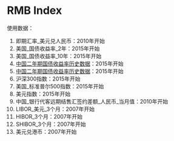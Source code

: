 # RMB Index

使用数据：

1. 即期汇率_美元兑人民币：2010年开始
2. 美国_国债收益率_2年：2015年开始
3. 美国_国债收益率_10年：2015年开始
4. [中国二年期国债收益率历史数据](https://cn.investing.com/rates-bonds/china-2-year-bond-yield-historical-data)：2015年开始
5. [中国二年期国债收益率历史数据](https://cn.investing.com/rates-bonds/china-10-year-bond-yield-historical-data)：2015年开始
6. 沪深300指数：2015年开始
7. 美国_标准普尔500指数：2015年开始
8. 美元指数：2015年开始
9. 中国_银行代客远期结售汇签约差额_人民币_当月值：2010年开始
10. LIBOR_美元_3个月：2007年开始
11. HIBOR_3个月：2007年开始
12. SHIBOR_3个月：2007年开始
13. 美元兑港币：2007年开始
